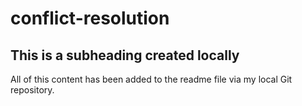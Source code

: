 # conflict-resolution

## This is a subheading created locally

All of this content has been added to the readme file via my local Git repository.
